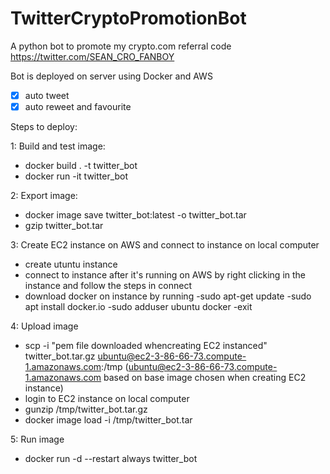 # TwitterCryptoPromotionBot
A python bot to promote my crypto.com referral code
https://twitter.com/SEAN_CRO_FANBOY

Bot is deployed on server using Docker and AWS
- [x] auto tweet
- [x] auto reweet and favourite

Steps to deploy:

1: Build and test image:
  - docker build . -t twitter_bot
  - docker run -it twitter_bot
  
2: Export image:
  - docker image save twitter_bot:latest -o twitter_bot.tar
  - gzip twitter_bot.tar
  
3: Create EC2 instance on AWS and connect to instance on local computer
  - create utuntu instance
  - connect to instance after it's running on AWS by right clicking in the instance and follow the steps in connect
  - download docker on instance by running
     -sudo apt-get update
     -sudo apt install docker.io
     -sudo adduser ubuntu docker
     -exit
  

4: Upload image
  - scp -i "pem file downloaded whencreating EC2 instanced" twitter_bot.tar.gz ubuntu@ec2-3-86-66-73.compute-1.amazonaws.com:/tmp
  (ubuntu@ec2-3-86-66-73.compute-1.amazonaws.com based on base image chosen when creating EC2 instance)
  - login to EC2 instance on local computer
  - gunzip /tmp/twitter_bot.tar.gz
  - docker image load -i /tmp/twitter_bot.tar
  
5: Run image
  - docker run -d --restart always twitter_bot
